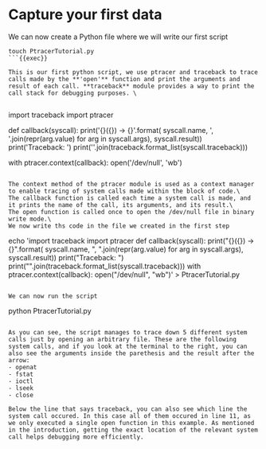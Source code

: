 # Capture your first data

We can now create a Python file where we will write our first script
```
touch PtracerTutorial.py
```{{exec}}

This is our first python script, we use ptracer and traceback to trace calls made by the **'open'** function and print the arguments and result of each call. **traceback** module provides a way to print the call stack for debugging purposes. \


```
import traceback
import ptracer

def callback(syscall):
    print('{}({}) -> {}'.format(
        syscall.name,
        ', '.join(repr(arg.value) for arg in syscall.args),
        syscall.result))
    print('Traceback: ')
    print(''.join(traceback.format_list(syscall.traceback)))

with ptracer.context(callback):
    open('/dev/null', 'wb')
```

The context method of the ptracer module is used as a context manager to enable tracing of system calls made within the block of code.\
The callback function is called each time a system call is made, and it prints the name of the call, its arguments, and its result.\
The open function is called once to open the /dev/null file in binary write mode.\
We now write ths code in the file we created in the first step
```
echo 'import traceback
import ptracer
def callback(syscall):
    print("{}({}) -> {}".format(
        syscall.name,
        ", ".join(repr(arg.value) for arg in syscall.args),
        syscall.result))
    print("Traceback: ")
    print("".join(traceback.format_list(syscall.traceback)))
with ptracer.context(callback):
    open("/dev/null", "wb")' > PtracerTutorial.py
```{{exec}}

We can now run the script
```
python PtracerTutorial.py
```{{exec}}

As you can see, the script manages to trace down 5 different system calls just by opening an arbitrary file. These are the following system calls, and if you look at the terminal to the right, you can also see the arguments inside the parethesis and the result after the arrow:
- openat
- fstat
- ioctl
- lseek
- close

Below the line that says traceback, you can also see which line the system call occured. In this case all of them occured in line 11, as we only executed a single open function in this example. As mentioned in the introduction, getting the exact location of the relevant system call helps debugging more efficiently. 



    
